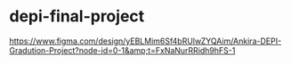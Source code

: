 # depi-final-project
https://www.figma.com/design/yEBLMim6Sf4bRUlwZYQAim/Ankira-DEPI-Gradution-Project?node-id=0-1&amp;t=FxNaNurRRidh9hFS-1
